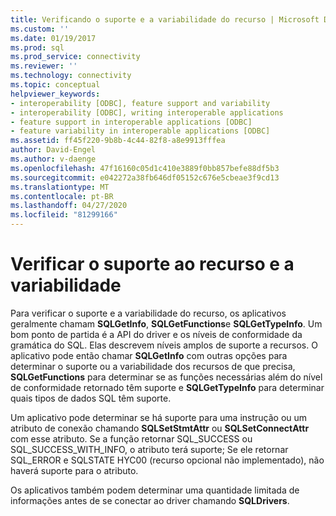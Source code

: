 ```yaml
---
title: Verificando o suporte e a variabilidade do recurso | Microsoft Docs
ms.custom: ''
ms.date: 01/19/2017
ms.prod: sql
ms.prod_service: connectivity
ms.reviewer: ''
ms.technology: connectivity
ms.topic: conceptual
helpviewer_keywords:
- interoperability [ODBC], feature support and variability
- interoperability [ODBC], writing interoperable applications
- feature support in interoperable applications [ODBC]
- feature variability in interoperable applications [ODBC]
ms.assetid: ff45f220-9b8b-4c44-82f8-a8e9913fffea
author: David-Engel
ms.author: v-daenge
ms.openlocfilehash: 47f16160c05d1c410e3889f0bb857befe88df5b3
ms.sourcegitcommit: e042272a38fb646df05152c676e5cbeae3f9cd13
ms.translationtype: MT
ms.contentlocale: pt-BR
ms.lasthandoff: 04/27/2020
ms.locfileid: "81299166"
---
```

# <a name="checking-feature-support-and-variability"></a>Verificar o suporte ao recurso e a variabilidade
Para verificar o suporte e a variabilidade do recurso, os aplicativos geralmente chamam **SQLGetInfo**, **SQLGetFunctions**e **SQLGetTypeInfo**. Um bom ponto de partida é a API do driver e os níveis de conformidade da gramática do SQL. Elas descrevem níveis amplos de suporte a recursos. O aplicativo pode então chamar **SQLGetInfo** com outras opções para determinar o suporte ou a variabilidade dos recursos de que precisa, **SQLGetFunctions** para determinar se as funções necessárias além do nível de conformidade retornado têm suporte e **SQLGetTypeInfo** para determinar quais tipos de dados SQL têm suporte.  
  
 Um aplicativo pode determinar se há suporte para uma instrução ou um atributo de conexão chamando **SQLSetStmtAttr** ou **SQLSetConnectAttr** com esse atributo. Se a função retornar SQL_SUCCESS ou SQL_SUCCESS_WITH_INFO, o atributo terá suporte; Se ele retornar SQL_ERROR e SQLSTATE HYC00 (recurso opcional não implementado), não haverá suporte para o atributo.  
  
 Os aplicativos também podem determinar uma quantidade limitada de informações antes de se conectar ao driver chamando **SQLDrivers**.
